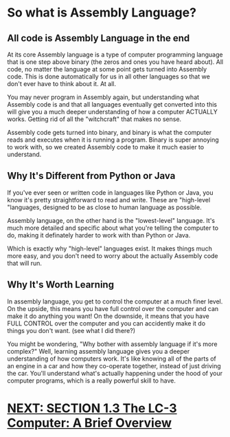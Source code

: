 # So what is Assembly Language?
## All code is Assembly Language in the end
At its core Assembly language is a type of computer programming language that is one step above binary (the zeros and ones you have heard about). All code, no matter the language at some point gets turned into Assembly code. This is done automatically for us in all other languages so that we don't ever have to think about it. At all. 

You may never program in Assembly again, but understanding what Assembly code is and that all languages eventually get converted into this will give you a much deeper understanding of how a computer ACTUALLY works. Getting rid of all the "witchcraft" that makes no sense. 

Assembly code gets turned into binary, and binary is what the computer reads and executes when it is running a program. Binary is super annoying to work with, so we created Assembly code to make it much easier to understand.

## Why It's Different from Python or Java
If you've ever seen or written code in languages like Python or Java, you know it's pretty straightforward to read and write. These are "high-level "languages, designed to be as close to human language as possible. 

Assembly language, on the other hand is the "lowest-level" language. It's much more detailed and specific about what you're telling the computer to do, making it definately harder to work with than Python or Java.

Which is exactly why "high-level" languages exist. It makes things much more easy, and you don't need to worry about the actually Assembly code that will run.

## Why It's Worth Learning
In assembly language, you get to control the computer at a much finer level. On the upside, this means you have full control over the computer and can make it do anything you want! On the downside, it means that you have FULL CONTROL over the computer and you can accidently make it do things you don't want. (see what I did there?)

You might be wondering, "Why bother with assembly language if it's more complex?" Well, learning assembly language gives you a deeper understanding of how computers work. It's like knowing all of the parts of an engine in a car and how they co-operate together, instead of just driving the car. You'll understand what's actually happening under the hood of your computer programs, which is a really powerful skill to have.

# [NEXT: SECTION 1.3 The LC-3 Computer: A Brief Overview](/docs/1.3_LC-3-Computer-Brief-Overview.md)